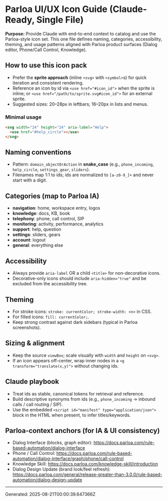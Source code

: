 # Parloa UI/UX Icon Guide (Claude-Ready, Single File)

**Purpose:** Provide Claude with end-to-end context to catalog and use the Parloa-style icon set. This one file defines naming, categories, accessibility, theming, and usage patterns aligned with Parloa product surfaces (Dialog editor, Phone/Call Control, Knowledge).

## How to use this icon pack
- Prefer the **sprite approach** (inline `<svg>` with `<symbol>`s) for quick iteration and consistent rendering.
- Reference an icon by id via `<use href="#icon_id">` when the sprite is inline; or `<use href="/path/to/sprite.svg#icon_id">` for an external sprite.
- Suggested sizes: 20–28px in leftbars; 16–20px in lists and menus.

### Minimal usage
```html
<svg width="24" height="24" aria-label="Help">
  <use href="#help_circle"></use>
</svg>
```

## Naming conventions
- Pattern: `domain_objectOrAction` in **snake_case** (e.g., `phone_incoming`, `help_circle`, `settings_gear`, `sliders`).
- Filenames map 1:1 to ids; ids are normalized to `[a-z0-9_]+` and never start with a digit.

## Categories (map to Parloa IA)
- **navigation**: home, workspace entry, logos
- **knowledge**: docs, KB, book
- **telephony**: phone, call control, SIP
- **monitoring**: activity, performance, analytics
- **support**: help, question
- **settings**: sliders, gears
- **account**: logout
- **general**: everything else

## Accessibility
- Always provide `aria-label` OR a child `<title>` for non-decorative icons.
- Decorative-only icons should include `aria-hidden="true"` and be excluded from the accessibility tree.

## Theming
- For stroke icons: `stroke: currentColor; stroke-width: <n>` in CSS.
- For filled icons: `fill: currentColor;`.
- Keep strong contrast against dark sidebars (typical in Parloa screenshots).

## Sizing & alignment
- Keep the source `viewBox`; scale visually with `width` and `height` on `<svg>`.
- If an icon appears off-center, wrap inner nodes in a `<g transform="translate(x,y)">` without changing ids.

## Claude playbook
- Treat ids as stable, canonical tokens for retrieval and reference.
- Build descriptive synonyms from ids (e.g., `phone_incoming` → inbound calls / call routing / SIP).
- Use the embedded `<script id="manifest" type="application/json">` block in the HTML when present, to infer titles/keywords.

## Parloa-context anchors (for IA & UI consistency)
- Dialog Interface (blocks, graph editor): https://docs.parloa.com/rule-based-automation/dialog-interface
- Phone / Call Control: https://docs.parloa.com/rule-based-automation/dialog-interface/graph/phone/call-control
- Knowledge Skill: https://docs.parloa.com/knowledge-skill/introduction
- Dialog Design Update (brand look/feel refresh): https://docs.parloa.com/general/release-greater-than-3.0.0/rule-based-automation/dialog-design-update

---
Generated: 2025-08-21T00:00:39.647366Z
